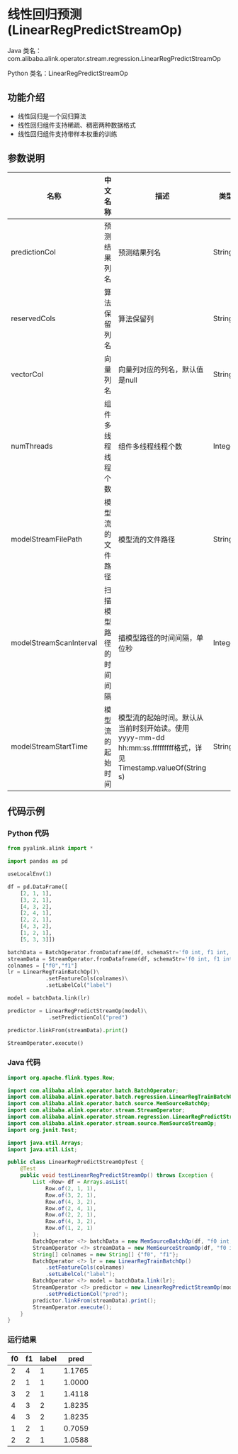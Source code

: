 # 线性回归预测 (LinearRegPredictStreamOp)
Java 类名：com.alibaba.alink.operator.stream.regression.LinearRegPredictStreamOp

Python 类名：LinearRegPredictStreamOp


## 功能介绍
* 线性回归是一个回归算法
* 线性回归组件支持稀疏、稠密两种数据格式
* 线性回归组件支持带样本权重的训练

## 参数说明

| 名称 | 中文名称 | 描述 | 类型 | 是否必须？ | 默认值 |
| --- | --- | --- | --- | --- | --- |
| predictionCol | 预测结果列名 | 预测结果列名 | String | ✓ |  |
| reservedCols | 算法保留列名 | 算法保留列 | String[] |  | null |
| vectorCol | 向量列名 | 向量列对应的列名，默认值是null | String |  | null |
| numThreads | 组件多线程线程个数 | 组件多线程线程个数 | Integer |  | 1 |
| modelStreamFilePath | 模型流的文件路径 | 模型流的文件路径 | String |  | null |
| modelStreamScanInterval | 扫描模型路径的时间间隔 | 描模型路径的时间间隔，单位秒 | Integer |  | 10 |
| modelStreamStartTime | 模型流的起始时间 | 模型流的起始时间。默认从当前时刻开始读。使用yyyy-mm-dd hh:mm:ss.fffffffff格式，详见Timestamp.valueOf(String s) | String |  | null |



## 代码示例
### Python 代码
```python
from pyalink.alink import *

import pandas as pd

useLocalEnv(1)

df = pd.DataFrame([
    [2, 1, 1],
    [3, 2, 1],
    [4, 3, 2],
    [2, 4, 1],
    [2, 2, 1],
    [4, 3, 2],
    [1, 2, 1],
    [5, 3, 3]])

batchData = BatchOperator.fromDataframe(df, schemaStr='f0 int, f1 int, label int')
streamData = StreamOperator.fromDataframe(df, schemaStr='f0 int, f1 int, label int')
colnames = ["f0","f1"]
lr = LinearRegTrainBatchOp()\
            .setFeatureCols(colnames)\
            .setLabelCol("label")

model = batchData.link(lr)

predictor = LinearRegPredictStreamOp(model)\
             .setPredictionCol("pred")

predictor.linkFrom(streamData).print()

StreamOperator.execute()
```
### Java 代码
```java
import org.apache.flink.types.Row;

import com.alibaba.alink.operator.batch.BatchOperator;
import com.alibaba.alink.operator.batch.regression.LinearRegTrainBatchOp;
import com.alibaba.alink.operator.batch.source.MemSourceBatchOp;
import com.alibaba.alink.operator.stream.StreamOperator;
import com.alibaba.alink.operator.stream.regression.LinearRegPredictStreamOp;
import com.alibaba.alink.operator.stream.source.MemSourceStreamOp;
import org.junit.Test;

import java.util.Arrays;
import java.util.List;

public class LinearRegPredictStreamOpTest {
	@Test
	public void testLinearRegPredictStreamOp() throws Exception {
		List <Row> df = Arrays.asList(
			Row.of(2, 1, 1),
			Row.of(3, 2, 1),
			Row.of(4, 3, 2),
			Row.of(2, 4, 1),
			Row.of(2, 2, 1),
			Row.of(4, 3, 2),
			Row.of(1, 2, 1)
		);
		BatchOperator <?> batchData = new MemSourceBatchOp(df, "f0 int, f1 int, label int");
		StreamOperator <?> streamData = new MemSourceStreamOp(df, "f0 int, f1 int, label int");
		String[] colnames = new String[] {"f0", "f1"};
		BatchOperator <?> lr = new LinearRegTrainBatchOp()
			.setFeatureCols(colnames)
			.setLabelCol("label");
		BatchOperator <?> model = batchData.link(lr);
		StreamOperator <?> predictor = new LinearRegPredictStreamOp(model)
			.setPredictionCol("pred");
		predictor.linkFrom(streamData).print();
		StreamOperator.execute();
	}
}
```

### 运行结果
f0|f1|label|pred
---|---|-----|----
2|4|1|1.1765
2|1|1|1.0000
3|2|1|1.4118
4|3|2|1.8235
4|3|2|1.8235
1|2|1|0.7059
2|2|1|1.0588
